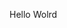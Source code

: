 Hello Wolrd















































































































































































































































































































































































































































































































































































































































































































































































































































































































































































































































